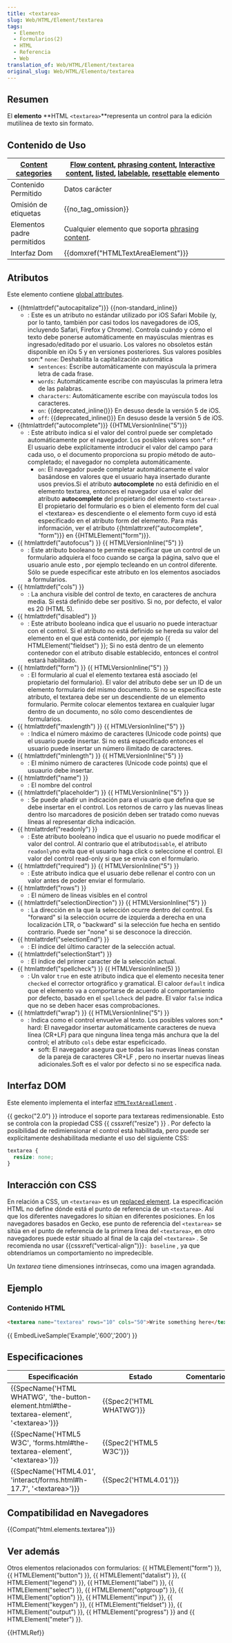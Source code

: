 ```yaml
---
title: <textarea>
slug: Web/HTML/Element/textarea
tags:
  - Elemento
  - Formularios(2)
  - HTML
  - Referencia
  - Web
translation_of: Web/HTML/Element/textarea
original_slug: Web/HTML/Elemento/textarea
---
```

## Resumen

El **elemento** **HTML `<textarea>`**representa un control para la edición mutilínea de texto sin formato.

## Contenido de Uso

| [Content categories](/es/docs/HTML/Content_categories) | [Flow content](/es/docs/HTML/Content_categories#Flow_content), [phrasing content](/es/docs/HTML/Content_categories#Phrasing_content), [Interactive content](/es/docs/HTML/Content_categories#Interactive_content), [listed](/es/docs/HTML/Content_categories#Form_listed), [labelable](/es/docs/HTML/Content_categories#Form_labelable), [resettable](/en/HTML/Content_categories#form_resettable) elemento |
| -------------------------------------------------------------------------------- | ------------------------------------------------------------------------------------------------------------------------------------------------------------------------------------------------------------------------------------------------------------------------------------------------------------------------------------------------------------------------------------------------------------------------------------------------------------------------------------------------------------------------------------------------------------------------------------------------------------------------------------------------------------------------------------------------------------------------------------------------------------------------------------------------------------------------------------------------------------------------------------------------------ |
| Contenido Permitido                                                              | Datos carácter                                                                                                                                                                                                                                                                                                                                                                                                                                                                                                                                                                                                                                                                                                                                                                                                                                                                                         |
| Omisión de etiquetas                                                             | {{no_tag_omission}}                                                                                                                                                                                                                                                                                                                                                                                                                                                                                                                                                                                                                                                                                                                                                                                                                                                                               |
| Elementos padre permitidos                                                       | Cualquier elemento que soporta [phrasing content](/es/docs/HTML/Content_categories#Phrasing_content).                                                                                                                                                                                                                                                                                                                                                                                                                                                                                                                                                                                                                                                                                                                                                       |
| Interfaz Dom                                                                     | {{domxref("HTMLTextAreaElement")}}                                                                                                                                                                                                                                                                                                                                                                                                                                                                                                                                                                                                                                                                                                                                                                                                                                                           |

## Atributos

Este elemento contiene [global attributes](/es/docs/HTML/Global_attributes).

- {{htmlattrdef("autocapitalize")}} {{non-standard_inline}}
  - : Este es un atributo no estándar utilizado por iOS Safari Mobile (y, por lo tanto, también por casi todos los navegadores de iOS, incluyendo Safari, Firefox y Chrome). Controla cuándo y cómo el texto debe ponerse automáticamente en mayúsculas mientras es ingresado/editado por el usuario. Los valores no obsoletos están disponible en iOs 5 y en versiones posteriores. Sus valores posibles son:\* `none`: Deshabilita la capitalización automática
    - `sentences`: Escribe automáticamente con mayúscula la primera letra de cada frase.
    - `words`: Automáticamente escribe con mayúsculas la primera letra de las palabras.
    - `characters`: Automáticamente escribe con mayúscula todos los caracteres.
    - `on`: {{deprecated_inline()}} En desuso desde la versión 5 de iOS.
    - `off`: {{deprecated_inline()}} En desuso desde la versión 5 de iOS.
- {{htmlattrdef("autocomplete")}} {{HTMLVersionInline("5")}}
  - : Este atributo indica si el valor del control puede ser completado automáticamente por el navegador. Los posibles valores son:\* `off`: El usuario debe explícitamente introducir el valor del campo para cada uso, o el documento proporciona su propio método de auto-completado; el navegador no completa automáticamente.
    - `on`: El navegador puede completar automáticamente el valor basándose en valores que el usuario haya insertado durante usos previos.Si el atributo **autocomplete** no está definidio en el elemento textarea, entonces el navegador usa el valor del atributo **autocomplete** del propietario del elemento `<textarea>` . El propietario del formulario es o bien el elemento form del cual el \<textarea> es descendiente o el elemento form cuyo id está especificado en el atributo form del elemento. Para más información, ver el atributo {{htmlattrxref("autocomplete", "form")}} en {{HTMLElement("form")}}.
- {{ htmlattrdef("autofocus") }} {{ HTMLVersionInline("5") }}
  - : Este atributo booleano te permite especificar que un control de un formulario adquiera el foco cuando se carga la página, salvo que el usuario anule esto , por ejemplo tecleando en un control diferente. Sólo se puede especificar este atributo en los elementos asociados a formularios.
- {{ htmlattrdef("cols") }}
  - : La anchura visible del control de texto, en caracteres de anchura media. Si está definido debe ser positivo. Si no, por defecto, el valor es 20 (HTML 5).
- {{ htmlattrdef("disabled") }}
  - : Este atributo booleano indica que el usuario no puede interactuar con el control. Si el atributo no está definido se hereda su valor del elemento en el que está contenido, por ejemplo {{ HTMLElement("fieldset") }}; Si no está dentro de un elemento contenedor con el atributo disable establecido, entonces el control estará habilitado.
- {{ htmlattrdef("form") }} {{ HTMLVersionInline("5") }}
  - : El formulario al cual el elemento textarea está asociado (el propietario del formulario). El valor del atributo debe ser un ID de un elemento formulario del mismo documento. Si no se especifica este atributo, el textarea debe ser un descendiente de un elemento formulario. Permite colocar elementos textarea en cualquier lugar dentro de un documento, no sólo como descendientes de formularios.
- {{ htmlattrdef("maxlength") }} {{ HTMLVersionInline("5") }}
  - : Indica el número máximo de caracteres (Unicode code points) que el usuario puede insertar. Si no está especificado entonces el usuario puede insertar un número ilimitado de caracteres.
- {{ htmlattrdef("minlength") }} {{ HTMLVersionInline("5") }}
  - : El mínimo número de caracteres (Unicode code points) que el usuaurio debe insertar.
- {{ htmlattrdef("name") }}
  - : El nombre del control
- {{ htmlattrdef("placeholder") }} {{ HTMLVersionInline("5") }}
  - : Se puede añadir un indicación para el usuario que defina que se debe insertar en el control. Los retornos de carro y las nuevas líneas dentro lso marcadores de posición deben ser tratado como nuevas líneas al representar dicha indicación.
- {{ htmlattrdef("readonly") }}
  - : Este atributo booleano indica que el usuario no puede modificar el valor del control. Al contrario que el atributo`disable`, el atributo `readonly`no evita que el usuario haga click o seleccione el control. El valor del control read-only si que se envía con el formulario.
- {{ htmlattrdef("required") }} {{ HTMLVersionInline("5") }}
  - : Este atributo indica que el usuario debe rellenar el contro con un valor antes de poder enviar el formulario.
- {{ htmlattrdef("rows") }}
  - : El número de líneas visibles en el control
- {{ htmlattrdef("selectionDirection") }} {{ HTMLVersionInline("5") }}
  - : La dirección en la que la selección ocurre dentro del control. Es "forward" si la selección ocurre de izquierda a derecha en una localización LTR, o "backward" si la selección fue hecha en sentido contrario. Puede ser "none" si se desconoce la dirección.
- {{ htmlattrdef("selectionEnd") }}
  - : El índice del último caracter de la selección actual.
- {{ htmlattrdef("selectionStart") }}
  - : El índice del primer caracter de la selección actual.
- {{ htmlattrdef("spellcheck") }} {{ HTMLVersionInline(5) }}
  - : Un valor `true` en este atributo indica que el elemento necesita tener `checked` el corrector ortográfico y gramatical. El caloor `default` indica que el elemento va a comportarse de acuerdo al comportamiento por defecto, basado en el `spellcheck` del padre. El valor `false` indica que no se deben hacer esas comprobaciones.
- {{ htmlattrdef("wrap") }} {{ HTMLVersionInline("5") }}
  - : Indica como el control envuelve al texto. Los posibles valores son:\* hard: El navegador insertar automáticamente caracteres de nueva línea (CR+LF) para que ninguna línea tenga más anchura que la del control; el atributo `cols` debe estar espeficicado.
    - soft: El navegador asegura que todas las nuevas líneas constan de la pareja de caracteres CR+LF , pero no insertar nuevas líneas adicionales.Soft es el valor por defecto si no se especifica nada.

## Interfaz DOM

Este elemento implementa el interfaz [`HTMLTextAreaElement`](/en/DOM/HTMLTextAreaElement) .

{{ gecko("2.0") }} introduce el soporte para textareas redimensionable. Esto se controla con la propiedad CSS {{ cssxref("resize") }} . Por defecto la posibilidad de redimiensionar el control está habilitada, pero puede ser explícitamente deshabilitada mediante el uso del siguiente CSS:

```css
textarea {
  resize: none;
}
```

## Interacción con CSS

En relación a CSS, un `<textarea>` es un [replaced element](/es/docs/CSS/Replaced_element). La especificación HTML no define dónde está el punto de referencia de un `<textarea>`. Así que los diferentes navegadores lo sitúan en diferentes posiciones. En los navegadores basados en Gecko, ese punto de referencia del `<textarea>` se sitúa en el punto de referencia de la primera línea del `<textarea>`, en otro navegadores puede estár situado al final de la caja del `<textarea>` . Se recomienda no usar {{cssxref("vertical-align")}}`: baseline` , ya que obtendríamos un comportamiento no impredecible.

Un _textarea_ tiene dimensiones intrínsecas, como una imagen agrandada.

## Ejemplo

### Contenido HTML

```html
<textarea name="textarea" rows="10" cols="50">Write something here</textarea>
```

{{ EmbedLiveSample('Example','600','200') }}

## Especificaciones

| Especificación                                                                                                                   | Estado                           | Comentarios |
| -------------------------------------------------------------------------------------------------------------------------------- | -------------------------------- | ----------- |
| {{SpecName('HTML WHATWG', 'the-button-element.html#the-textarea-element', '&lt;textarea&gt;')}} | {{Spec2('HTML WHATWG')}} |             |
| {{SpecName('HTML5 W3C', 'forms.html#the-textarea-element', '&lt;textarea&gt;')}}                     | {{Spec2('HTML5 W3C')}}     |             |
| {{SpecName('HTML4.01', 'interact/forms.html#h-17.7', '&lt;textarea&gt;')}}                             | {{Spec2('HTML4.01')}}     |             |

## Compatibilidad en Navegadores

{{Compat("html.elements.textarea")}}

## Ver además

Otros elementos relacionados con formularios: {{ HTMLElement("form") }}, {{ HTMLElement("button") }}, {{ HTMLElement("datalist") }}, {{ HTMLElement("legend") }}, {{ HTMLElement("label") }}, {{ HTMLElement("select") }}, {{ HTMLElement("optgroup") }}, {{ HTMLElement("option") }}, {{ HTMLElement("input") }}, {{ HTMLElement("keygen") }}, {{ HTMLElement("fieldset") }}, {{ HTMLElement("output") }}, {{ HTMLElement("progress") }} and {{ HTMLElement("meter") }}.

{{HTMLRef}}
